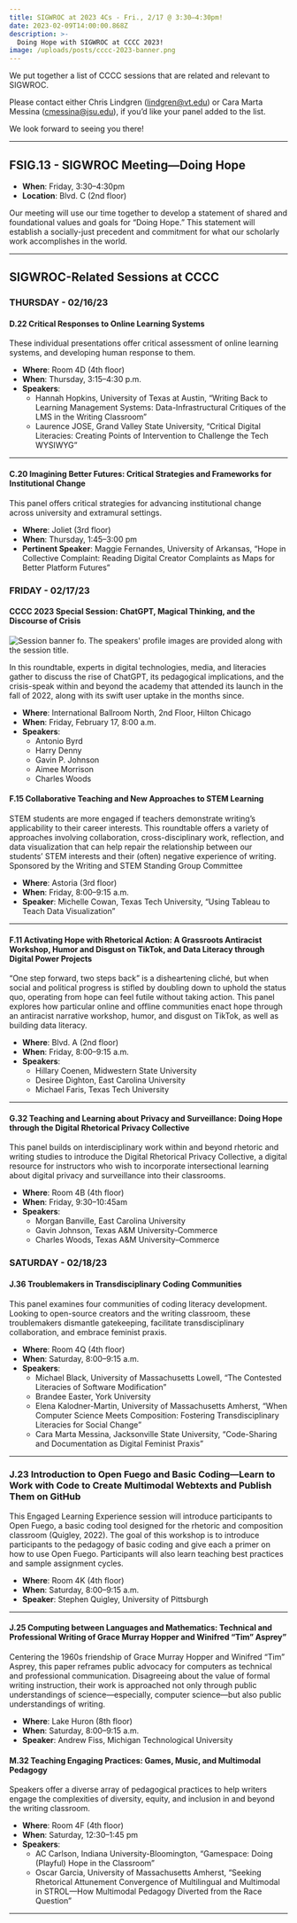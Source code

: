 ```yaml
---
title: SIGWROC at 2023 4Cs - Fri., 2/17 @ 3:30–4:30pm!
date: 2023-02-09T14:00:00.868Z
description: >-
  Doing Hope with SIGWROC at CCCC 2023!
image: /uploads/posts/cccc-2023-banner.png
---
```


We put together a list of CCCC sessions that are related and relevant to SIGWROC. 

Please contact either Chris Lindgren (lindgren@vt.edu) or Cara Marta Messina (cmessina@jsu.edu), if you’d like your panel added to the list.

We look forward to seeing you there!

<hr>

## FSIG.13 - SIGWROC Meeting—Doing Hope

- **When**: Friday, 3:30–4:30pm
- **Location**: Blvd. C (2nd floor)

Our meeting will use our time together to develop a statement of shared and foundational values and goals for “Doing Hope.” This statement will establish a socially-just precedent and commitment for what our scholarly work accomplishes in the world.

<hr>

## SIGWROC-Related Sessions at CCCC

### THURSDAY - 02/16/23

#### D.22 Critical Responses to Online Learning Systems

These individual presentations offer critical assessment of online learning systems, and developing human response to them.

- **Where**: Room 4D (4th floor)
- **When**: Thursday, 3:15–4:30 p.m.
- **Speakers**: 
    - Hannah Hopkins, University of Texas at Austin, “Writing Back to Learning Management Systems: Data-Infrastructural Critiques of the LMS in the Writing Classroom”
    - Laurence JOSE, Grand Valley State University, “Critical Digital Literacies: Creating Points of Intervention to Challenge the Tech WYSIWYG”

<hr>

#### C.20 Imagining Better Futures: Critical Strategies and Frameworks for Institutional Change

This panel offers critical strategies for advancing institutional change across university and extramural settings.

- **Where**: Joliet (3rd floor)
- **When**: Thursday, 1:45–3:00 pm
- **Pertinent Speaker**: Maggie Fernandes, University of Arkansas, “Hope in Collective Complaint: Reading Digital Creator Complaints as Maps for Better Platform Futures”


### FRIDAY - 02/17/23

#### CCCC 2023 Special Session: ChatGPT, Magical Thinking, and the Discourse of Crisis

<img src="/uploads/posts/cccc-2023-chatgpt.jpg" alt="Session banner fo. The speakers' profile images are provided along with the session title.">

In this roundtable, experts in digital technologies, media, and literacies gather to discuss the rise of ChatGPT, its pedagogical implications, and the crisis-speak within and beyond the academy that attended its launch in the fall of 2022, along with its swift user uptake in the months since.

- **Where**: International Ballroom North, 2nd Floor, Hilton Chicago
- **When**: Friday, February 17, 8:00 a.m. 
- **Speakers**:
    * Antonio Byrd
    * Harry Denny
    * Gavin P. Johnson
    * Aimee Morrison
    * Charles Woods

#### F.15 Collaborative Teaching and New Approaches to STEM Learning

STEM students are more engaged if teachers demonstrate writing’s applicability to their career interests. This roundtable offers a variety of approaches involving collaboration, cross-disciplinary work, reflection, and data visualization that can help repair the relationship between our students’ STEM interests and their (often) negative experience of writing. Sponsored by the Writing and STEM Standing Group Committee

- **Where**: Astoria (3rd floor)
- **When**: Friday, 8:00–9:15 a.m.
- **Speaker**: Michelle Cowan, Texas Tech University, “Using Tableau to Teach Data Visualization”

<hr>

#### F.11 Activating Hope with Rhetorical Action: A Grassroots Antiracist Workshop, Humor and Disgust on TikTok, and Data Literacy through Digital Power Projects

“One step forward, two steps back” is a disheartening cliché, but when social and political progress is stifled by doubling down to uphold the status quo, operating from hope can feel futile without taking action. This panel explores how particular online and offline communities enact hope through an antiracist narrative workshop, humor, and disgust on TikTok,
as well as building data literacy.

- **Where**: Blvd. A (2nd floor)
- **When**: Friday, 8:00–9:15 a.m.
- **Speakers**:
    - Hillary Coenen, Midwestern State University
    - Desiree Dighton, East Carolina University
    - Michael Faris, Texas Tech University

<hr>

#### G.32 Teaching and Learning about Privacy and Surveillance: Doing Hope through the Digital Rhetorical Privacy Collective

This panel builds on interdisciplinary work within and beyond rhetoric and writing studies to introduce the Digital Rhetorical Privacy Collective, a digital resource for instructors who wish to incorporate intersectional learning about digital privacy and surveillance into their classrooms.

- **Where**: Room 4B (4th floor)
- **When**: Friday, 9:30–10:45am
- **Speakers**:
    * Morgan Banville, East Carolina University
    * Gavin Johnson, Texas A&amp;M University-Commerce
    * Charles Woods, Texas A&amp;M University–Commerce

### SATURDAY - 02/18/23

#### J.36 Troublemakers in Transdisciplinary Coding Communities

This panel examines four communities of coding literacy development. Looking to open-source creators and the writing classroom, these troublemakers dismantle gatekeeping, facilitate transdisciplinary collaboration, and embrace feminist praxis.

- **Where**: Room 4Q (4th floor)
- **When**: Saturday, 8:00–9:15 a.m.
- **Speakers**: 
    - Michael Black, University of Massachusetts Lowell, “The Contested Literacies of Software Modification”
    - Brandee Easter, York University
    - Elena Kalodner-Martin, University of Massachusetts Amherst, “When Computer Science Meets Composition: Fostering Transdisciplinary Literacies for Social Change”
    - Cara Marta Messina, Jacksonville State University, “Code-Sharing and Documentation as Digital Feminist Praxis”

<hr>

### J.23 Introduction to Open Fuego and Basic Coding—Learn to Work with Code to Create Multimodal Webtexts and Publish Them on GitHub

This Engaged Learning Experience session will introduce participants to Open Fuego, a basic coding tool designed for the rhetoric and composition classroom (Quigley, 2022). The goal of this workshop is to introduce participants to the pedagogy of basic coding and give each a primer on how to use Open Fuego. Participants will also learn teaching best practices and sample assignment cycles.

- **Where**: Room 4K (4th floor)
- **When**: Saturday, 8:00–9:15 a.m.
- **Speaker**: Stephen Quigley, University of Pittsburgh

<hr>

#### J.25 Computing between Languages and Mathematics: Technical and Professional Writing of Grace Murray Hopper and Winifred “Tim” Asprey” 

Centering the 1960s friendship of Grace Murray Hopper and Winifred “Tim” Asprey, this paper reframes public advocacy for computers as technical and professional communication. Disagreeing about the value of formal writing instruction, their work is approached not only through public understandings of science—especially, computer science—but also public understandings of writing.

- **Where**: Lake Huron (8th floor)
- **When**: Saturday, 8:00–9:15 a.m.
- **Speaker**: Andrew Fiss, Michigan Technological University

#### M.32 Teaching Engaging Practices: Games, Music, and Multimodal Pedagogy

Speakers offer a diverse array of pedagogical practices to help writers engage the complexities of diversity, equity, and inclusion in and beyond the writing classroom.

- **Where**: Room 4F (4th floor)
- **When**: Saturday, 12:30–1:45 pm
- **Speakers**:
    * AC Carlson, Indiana University-Bloomington, “Gamespace: Doing (Playful) Hope in the Classroom”
    * Oscar Garcia, University of Massachusetts Amherst, “Seeking Rhetorical Attunement Convergence of Multilingual and Multimodal in STROL—How Multimodal Pedagogy Diverted from the Race Question”

<hr>
